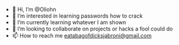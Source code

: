 - 👋 Hi, I’m @Oliohn
- 👀 I’m interested in learning passwords how to crack
- 🌱 I’m currently learning whatever I am shown 
- 💞️ I’m looking to collaborate on projects or hacks a fool could do 
- 📫 How to reach me eatabagofdicksjabroni@gmail.com

<!---
Oliohn/Oliohn is a ✨ special ✨ repository because its `README.md` (this file) appears on your GitHub profile.
You can click the Preview link to take a look at your changes.
--->
